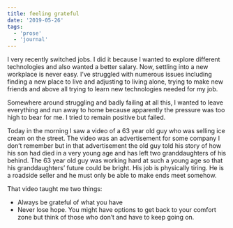 ```yaml
---
title: feeling grateful
date: '2019-05-26'
tags:
  - 'prose'
  - 'journal'
---
```


I very recently switched jobs. I did it because I wanted to explore different technologies and also wanted a better salary. Now, settling into a new workplace is never easy. I’ve struggled with numerous issues including finding a new place to live and adjusting to living alone, trying to make new friends and above all trying to learn new technologies needed for my job.

Somewhere around struggling and badly failing at all this, I wanted to leave everything and run away to home because apparently the pressure was too high to bear for me. I tried to remain positive but failed.

Today in the morning I saw a video of a 63 year old guy who was selling ice cream on the street. The video was an advertisement for some company I don’t remember but in that advertisement the old guy told his story of how his son had died in a very young age and has left two granddaughters of his behind. The 63 year old guy was working hard at such a young age so that his granddaughters’ future could be bright. His job is physically tiring. He is a roadside seller and he must only be able to make ends meet somehow.

That video taught me two things:

- Always be grateful of what you have
- Never lose hope. You might have options to get back to your comfort zone but think of those who don’t and have to keep going on.
